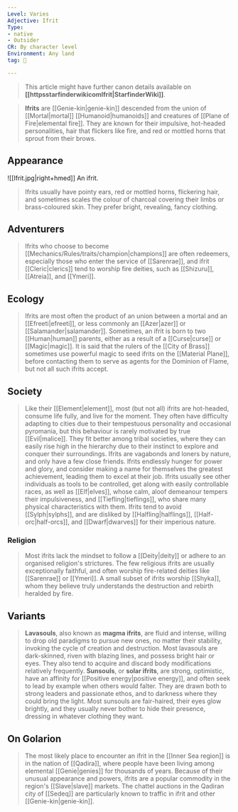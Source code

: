 ```yaml
---
Level: Varies
Adjective: Ifrit
Type:
- native
- Outsider
CR: By character level
Environment: Any land
tag: 👹

---
```






> This article might have further canon details available on **[[httpsstarfinderwikicomIfrit|StarfinderWiki]]**.


> **Ifrits** are [[Genie-kin|genie-kin]] descended from the union of [[Mortal|mortal]] [[Humanoid|humanoids]] and creatures of [[Plane of Fire|elemental fire]]. They are known for their impulsive, hot-headed personalities, hair that flickers like fire, and red or mottled horns that sprout from their brows.



## Appearance

![[Ifrit.jpg|right+hmed]] 
 An ifrit.
> Ifrits usually have pointy ears, red or mottled horns, flickering hair, and sometimes scales the colour of charcoal covering their limbs or brass-coloured skin. They prefer bright, revealing, fancy clothing.


## Adventurers

> Ifrits who choose to become [[Mechanics/Rules/traits/champion|champions]] are often redeemers, especially those who enter the service of [[Sarenrae]], and ifrit [[Cleric|clerics]] tend to worship fire deities, such as [[Shizuru]], [[Atreia]], and [[Ymeri]].


## Ecology

> Ifrits are most often the product of an union between a mortal and an [[Efreeti|efreeti]], or less commonly an [[Azer|azer]] or [[Salamander|salamander]]. Sometimes, an ifrit is born to two [[Human|human]] parents, either as a result of a [[Curse|curse]] or [[Magic|magic]]. It is said that the rulers of the [[City of Brass]] sometimes use powerful magic to seed ifrits on the [[Material Plane]], before contacting them to serve as agents for the Dominion of Flame, but not all such ifrits accept.


## Society

> Like their [[Element|element]], most (but not all) ifrits are hot-headed, consume life fully, and live for the moment. They often have difficulty adapting to cities due to their tempestuous personality and occasional pyromania, but this behaviour is rarely motivated by true [[Evil|malice]]. They fit better among tribal societies, where they can easily rise high in the hierarchy due to their instinct to explore and conquer their surroundings. Ifrits are vagabonds and loners by nature, and only have a few close friends.
> Ifrits endlessly hunger for power and glory, and consider making a name for themselves the greatest achievement, leading them to excel at their job. Ifrits usually see other individuals as tools to be controlled, get along with easily controllable races, as well as [[Elf|elves]], whose calm, aloof demeanour tempers their impulsiveness, and [[Tiefling|tieflings]], who share many physical characteristics with them. Ifrits tend to avoid [[Sylph|sylphs]], and are disliked by [[Halfling|halflings]], [[Half-orc|half-orcs]], and [[Dwarf|dwarves]] for their imperious nature.


### Religion

> Most ifrits lack the mindset to follow a [[Deity|deity]] or adhere to an organised religion's strictures. The few religious ifrits are usually exceptionally faithful, and often worship fire-related deities like [[Sarenrae]] or [[Ymeri]]. A small subset of ifrits worship [[Shyka]], whom they believe truly understands the destruction and rebirth heralded by fire.


## Variants

> **Lavasouls**, also known as **magma ifrits**, are fluid and intense, willing to drop old paradigms to pursue new ones, no matter their stability, invoking the cycle of creation and destruction. Most lavasouls are dark-skinned, riven with blazing lines, and possess bright hair or eyes. They also tend to acquire and discard body modifications relatively frequently.
> **Sunsouls**, or **solar ifrits**, are strong, optimistic, have an affinity for [[Positive energy|positive energy]], and often seek to lead by example when others would falter. They are drawn both to strong leaders and passionate ethos, and to darkness where they could bring the light. Most sunsouls are fair-haired, their eyes glow brightly, and they usually never bother to hide their presence, dressing in whatever clothing they want.


## On Golarion

> The most likely place to encounter an ifrit in the [[Inner Sea region]] is in the nation of [[Qadira]], where people have been living among elemental [[Genie|genies]] for thousands of years. Because of their unusual appearance and powers, ifrits are a popular commodity in the region's [[Slave|slave]] markets. The chattel auctions in the Qadiran city of [[Sedeq]] are particularly known to traffic in ifrit and other [[Genie-kin|genie-kin]].








